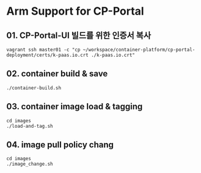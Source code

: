 # Arm Support for CP-Portal

## 01. CP-Portal-UI 빌드를 위한 인증서 복사
```shell
vagrant ssh master01 -c "cp ~/workspace/container-platform/cp-portal-deployment/certs/k-paas.io.crt ./k-paas.io.crt"
```

## 02. container build & save
```shell
./container-build.sh
```

## 03. container image load & tagging
```shell
cd images
./load-and-tag.sh
```

## 04. image pull policy chang
```shell
cd images
./image_change.sh
```